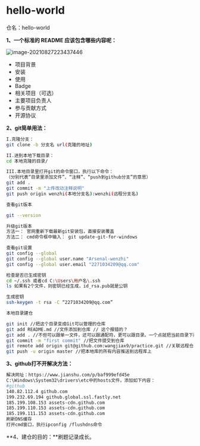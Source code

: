# hello-world
仓名：hello-world

**1、一个标准的 README 应该包含哪些内容呢：**

![image-20210827223437446](..\AlgorithmsLearning\image\readme目录.jpg)

- 项目背景
- 安装
- 使用
- Badge
- 相关项目（可选）
- 主要项目负责人
- 参与贡献方式
- 开源协议



**2、git简单用法：**

```bash
I.克隆分支：
git clone -b 分支名 url(克隆的地址)

II.进到本地下载目录：
cd 本地克隆的目录/

III.本地目录里打开git的命令窗口，执行以下命令：
（分别代表“目录里添加文件”、“注释”、“push到github分支”的意思）
git add .
git commit -m "上传改动注释说明"
git push origin wenzhi(本地分支名):wenzhi(远程分支名)

```

```bash
查看git版本

git --version

升级git版本
方法一： 官网重新下载最新git安装包，直接安装覆盖
方法二： cmd命令框中输入： git update-git-for-windows
```

```bash
查看git设置
git config --global
git config --global user.name "Arsenal-wenzhi"
git config --global user.email "2271034209@qq.com"

检查是否已生成密钥
cd ~/.ssh 或者cd C:\Users\用户名\.ssh
ls 如果有2个文件，则密钥已经生成，id_rsa.pub就是公钥

生成密钥
ssh-keygen -t rsa -C “2271034209@qq.com”
```

```bash
本地目录建仓

git init //把这个目录变成Git可以管理的仓库
git add README.md //文件添加到仓库 // 这个报错的？
git add . //不但可以跟单一文件，还可以跟通配符，更可以跟目录。一个点就把当前目录下所有未追踪的文件全部add了 
git commit -m "first commit" //把文件提交到仓库
git remote add origin git@github.com:wangjiax9/practice.git //关联远程仓库
git push -u origin master //把本地库的所有内容推送到远程库上
```



**3、github打不开解决方法：**

```bash
解决网址：https://www.jianshu.com/p/baf999efd45e
C:\Windows\System32\drivers\etc中的hosts文件，添加如下内容：
#github
140.82.112.4 github.com
199.232.69.194 github.global.ssl.fastly.net
185.199.108.153 assets-cdn.github.com
185.199.110.153 assets-cdn.github.com
185.199.111.153 assets-cdn.github.com
刷新DNS缓存
打开cmd窗口，执行ipconfig /flushdns命令
```



**4、建仓的目的：**刷题记录成长。